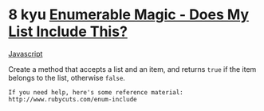 # 8 kyu [Enumerable Magic - Does My List Include This?](https://www.codewars.com/kata/545991b4cbae2a5fda000158)

<!-- START LANGUAGE_LINKS -->

[Javascript](./javascript.js)

<!-- END LANGUAGE_LINKS -->

Create a method that accepts a list and an item, and returns `true` if the item belongs to the list, otherwise `false`.

~~~if:ruby
If you need help, here's some reference material: http://www.rubycuts.com/enum-include
~~~